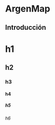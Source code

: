 ArgenMap
========

Introducci&oacute;n
------------

# h1

## h2

### h3

#### h4

##### h5

###### h6